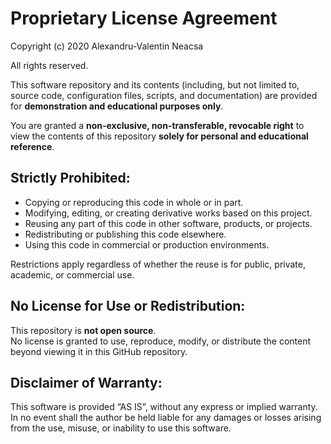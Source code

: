 Proprietary License Agreement
=============================

Copyright (c) 2020 Alexandru-Valentin Neacsa

All rights reserved.

This software repository and its contents (including, but not limited to, source code, configuration files, scripts, and documentation) are provided for **demonstration and educational purposes only**.

You are granted a **non-exclusive, non-transferable, revocable right** to view the contents of this repository **solely for personal and educational reference**.

Strictly Prohibited:
---------------------
- Copying or reproducing this code in whole or in part.
- Modifying, editing, or creating derivative works based on this project.
- Reusing any part of this code in other software, products, or projects.
- Redistributing or publishing this code elsewhere.
- Using this code in commercial or production environments.

Restrictions apply regardless of whether the reuse is for public, private, academic, or commercial use.

No License for Use or Redistribution:
-------------------------------------
This repository is **not open source**.  
No license is granted to use, reproduce, modify, or distribute the content beyond viewing it in this GitHub repository.

Disclaimer of Warranty:
------------------------
This software is provided “AS IS”, without any express or implied warranty.  
In no event shall the author be held liable for any damages or losses arising from the use, misuse, or inability to use this software.
